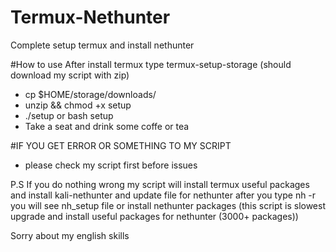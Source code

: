# Termux-Nethunter
Complete setup termux and install nethunter

#How to use
After install termux type termux-setup-storage (should download my script with zip)

- cp $HOME/storage/downloads/<my script zip name> <new zip name>
- unzip <my script zip name> && chmod +x setup
- ./setup or bash setup
- Take a seat and drink some coffe or tea
  
#IF YOU GET ERROR OR SOMETHING TO MY SCRIPT
- please check my script first before issues

P.S If you do nothing wrong my script will install termux useful packages and install kali-nethunter and update file for nethunter after you type nh -r
you will see nh_setup file or install nethunter packages (this script is slowest upgrade and install useful packages for nethunter (3000+ packages))
  
  Sorry about my english skills
  
